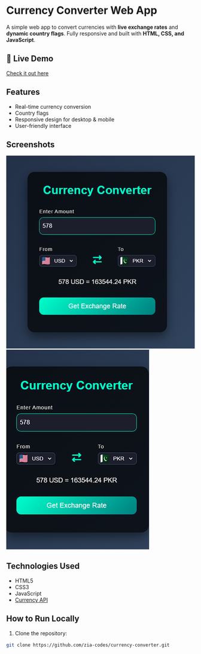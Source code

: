 # Currency Converter Web App

A simple web app to convert currencies with **live exchange rates** and **dynamic country flags**. Fully responsive and built with **HTML, CSS, and JavaScript**.

## 🔗 Live Demo
[Check it out here](https://zia-codes.github.io/currency-converter/)

## Features
- Real-time currency conversion
- Country flags
- Responsive design for desktop & mobile
- User-friendly interface

## Screenshots
![Desktop View](images/Screenshot-desktop.png)
![Mobile View](images/Screenshot-mobile.png)


## Technologies Used
- HTML5
- CSS3
- JavaScript
- [Currency API](https://github.com/fawazahmed0/currency-api)

## How to Run Locally
1. Clone the repository:
```bash
git clone https://github.com/zia-codes/currency-converter.git

